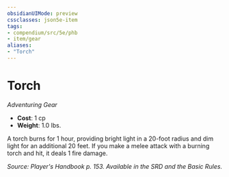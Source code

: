 ```yaml
---
obsidianUIMode: preview
cssclasses: json5e-item
tags:
- compendium/src/5e/phb
- item/gear
aliases: 
- "Torch"
---
```

# Torch
*Adventuring Gear*  

- **Cost**: 1 cp
- **Weight**: 1.0 lbs.

A torch burns for 1 hour, providing bright light in a 20-foot radius and dim light for an additional 20 feet. If you make a melee attack with a burning torch and hit, it deals 1 fire damage.

*Source: Player's Handbook p. 153. Available in the SRD and the Basic Rules.*